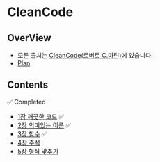 # CleanCode

## OverView 

* 모든 출처는 [CleanCode(로버트 C.마틴)](https://g.co/kgs/XFk7eE)에 있습니다.
* [Plan](https://docs.google.com/document/d/1THTFv2ZGenMa85qOkv2vpVFy3YYG4DuiraUQQKjP2bQ/edit?usp=sharing)

## Contents

✅ Completed

* [1장 깨끗한 코드](https://github.com/pine939/CleanCode/wiki/1%EC%9E%A5-%EA%B9%A8%EB%81%97%ED%95%9C-%EC%BD%94%EB%93%9C) ✅ 
* [2장 의미있는 이름](https://github.com/pine939/CleanCode/wiki/2%EC%9E%A5-%EC%9D%98%EB%AF%B8%EC%9E%88%EB%8A%94-%EC%9D%B4%EB%A6%84) ✅ 
* [3장 함수](https://github.com/pine939/CleanCode/wiki/3%EC%9E%A5-%ED%95%A8%EC%88%98) ✅ 
* [4장 주석](https://github.com/pine939/CleanCode/wiki/4%EC%9E%A5-%EC%A3%BC%EC%84%9D)
* [5장 형식 맞추기](https://github.com/pine939/CleanCode/wiki/5%EC%9E%A5-%ED%98%95%EC%8B%9D-%EB%A7%9E%EC%B6%94%EA%B8%B0)
